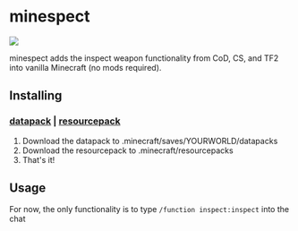 # minespect
![](https://img.shields.io/badge/animated%20models-0.6%25-informational)

minespect adds the inspect weapon functionality from CoD, CS, and TF2 into vanilla Minecraft (no mods required).

## Installing
### [datapack](https://github.com/torshepherd/minespect/releases/latest/download/datapack.zip) | [resourcepack](https://github.com/torshepherd/minespect/releases/latest/download/resourcepack.zip)
1. Download the datapack to .minecraft/saves/YOURWORLD/datapacks
1. Download the resourcepack to .minecraft/resourcepacks
1. That's it!

## Usage
For now, the only functionality is to type ```/function inspect:inspect``` into the chat
